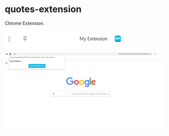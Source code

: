 # quotes-extension
Chrome Extension.

![ Home Page ](examples/1.png)


![ Home Page ](examples/2.png)
